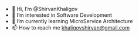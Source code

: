 - 👋 Hi, I’m @ShirvanKhaligov
- 👀 I’m interested in Software Development
- 🌱 I’m currently learning MicroService Architecture
- 📫 How to reach me khaligovshirvan@gmail.com

<!---
ShirvanKhaligov/ShirvanKhaligov is a ✨ special ✨ repository because its `README.md` (this file) appears on your GitHub profile.
You can click the Preview link to take a look at your changes.
--->
